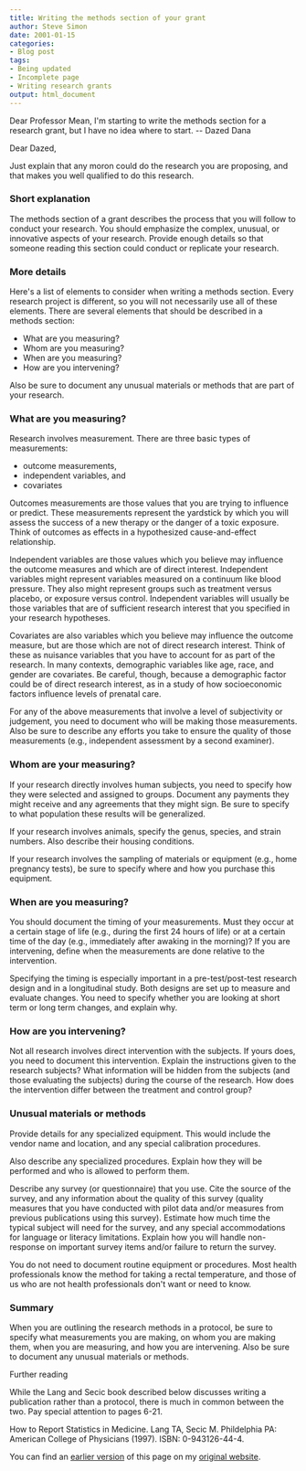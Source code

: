 ```yaml
---
title: Writing the methods section of your grant
author: Steve Simon
date: 2001-01-15
categories:
- Blog post
tags:
- Being updated
- Incomplete page
- Writing research grants
output: html_document
---
```


Dear Professor Mean, I'm starting to write the methods section for a research grant, but I have no idea where to start. -- Dazed Dana

<!---More--->

Dear Dazed,

Just explain that any moron could do the research you are proposing, and that makes you well qualified to do this research.

### Short explanation

The methods section of a grant describes the process that you will follow to conduct your research. You should emphasize the complex, unusual, or innovative aspects of your research. Provide enough details so that someone reading this section could conduct or replicate your research.

### More details

Here's a list of elements to consider when writing a methods section. Every research project is different, so you will not necessarily use all of these elements. There are several elements that should be described in a methods section:

+ What are you measuring?
+ Whom are you measuring?
+ When are you measuring?
+ How are you intervening?

Also be sure to document any unusual materials or methods that are part of your research.

### What are you measuring?

Research involves measurement. There are three basic types of measurements:

+ outcome measurements,
+ independent variables, and
+ covariates

Outcomes measurements are those values that you are trying to influence or predict. These measurements represent the yardstick by which you will assess the success of a new therapy or the danger of a toxic exposure. Think of outcomes as effects in a hypothesized cause-and-effect relationship.

Independent variables are those values which you believe may influence the outcome measures and which are of direct interest. Independent variables might represent variables measured on a continuum like blood pressure. They also might represent groups such as treatment versus placebo, or exposure versus control. Independent variables will usually be those variables that are of sufficient research interest that you specified in your research hypotheses.

Covariates are also variables which you believe may influence the outcome measure, but are those which are not of direct research interest. Think of these as nuisance variables that you have to account for as part of the research. In many contexts, demographic variables like age, race, and gender are covariates. Be careful, though, because a demographic factor could be of direct research interest, as in a study of how socioeconomic factors influence levels of prenatal care.

For any of the above measurements that involve a level of subjectivity or judgement, you need to document who will be making those measurements. Also be sure to describe any efforts you take to ensure the quality of those measurements (e.g., independent assessment by a second examiner).

### Whom are your measuring?

If your research directly involves human subjects, you need to specify how they were selected and assigned to groups. Document any payments they might receive and any agreements that they might sign. Be sure to specify to what population these results will be generalized.

If your research involves animals, specify the genus, species, and strain numbers. Also describe their housing conditions.

If your research involves the sampling of materials or equipment (e.g., home pregnancy tests), be sure to specify where and how you purchase this equipment.

### When are you measuring?

You should document the timing of your measurements. Must they occur at a certain stage of life (e.g., during the first 24 hours of life) or at a certain time of the day (e.g., immediately after awaking in the morning)? If you are intervening, define when the measurements are done relative to the intervention.

Specifying the timing is especially important in a pre-test/post-test research design and in a longitudinal study. Both designs are set up to measure and evaluate changes. You need to specify whether you are looking at short term or long term changes, and explain why.

### How are you intervening?

Not all research involves direct intervention with the subjects. If yours does, you need to document this intervention. Explain the instructions given to the research subjects? What information will be hidden from the subjects (and those evaluating the subjects) during the course of the research. How does the intervention differ between the treatment and control group?

### Unusual materials or methods

Provide details for any specialized equipment. This would include the vendor name and location, and any special calibration procedures.

Also describe any specialized procedures. Explain how they will be performed and who is allowed to perform them.

Describe any survey (or questionnaire) that you use. Cite the source of the survey, and any information about the quality of this survey (quality measures that you have conducted with pilot data and/or measures from previous publications using this survey). Estimate how much time the typical subject will need for the survey, and any special accommodations for language or literacy limitations. Explain how you will handle non-response on important survey items and/or failure to return the survey.

You do not need to document routine equipment or procedures. Most health professionals know the method for taking a rectal temperature, and those of us who are not health professionals don't want or need to know.

### Summary

When you are outlining the research methods in a protocol, be sure to specify what measurements you are making, on whom you are making them, when you are measuring, and how you are intervening. Also be sure to document any unusual materials or methods.

Further reading

While the Lang and Secic book described below discusses writing a publication rather than a protocol, there is much in common between the two. Pay special attention to pages 6-21.

How to Report Statistics in Medicine.
Lang TA, Secic M.
Phildelphia PA: American College of Physicians (1997).
ISBN: 0-943126-44-4.

You can find an [earlier version][sim1] of this page on my [original website][sim2].

[sim1]: http://www.pmean.com/01/methods.html
[sim2]: http://www.pmean.com/original_site.html
